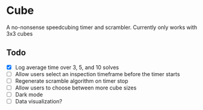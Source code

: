 # Cube
A no-nonsense speedcubing timer and scrambler. Currently only works with 3x3 cubes

## Todo  
- [x] Log average time over 3, 5, and 10 solves
- [ ] Allow users select an inspection timeframe before the timer starts
- [ ] Regenerate scramble algorithm on timer stop
- [ ] Allow users to choose between more cube sizes
- [ ] Dark mode
- [ ] Data visualization?
